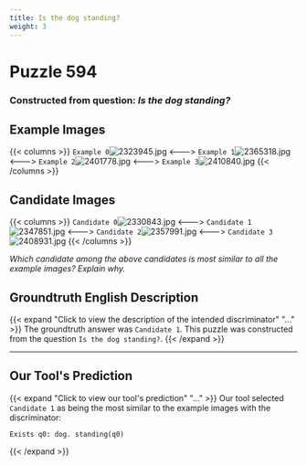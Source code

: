 ```yaml
---
title: Is the dog standing?
weight: 3
---
```


# Puzzle 594
### Constructed from question: _Is the dog standing?_


## Example Images
{{< columns >}}
`Example 0`![2323945.jpg](/gqa_images/2323945.jpg)
<--->
`Example 1`![2365318.jpg](/gqa_images/2365318.jpg)
<--->
`Example 2`![2401778.jpg](/gqa_images/2401778.jpg)
<--->
`Example 3`![2410840.jpg](/gqa_images/2410840.jpg)
{{< /columns >}}

## Candidate Images
{{< columns >}}
`Candidate 0`![2330843.jpg](/gqa_images/2330843.jpg)
<--->
`Candidate 1`![2347851.jpg](/gqa_images/2347851.jpg)
<--->
`Candidate 2`![2357991.jpg](/gqa_images/2357991.jpg)
<--->
`Candidate 3`![2408931.jpg](/gqa_images/2408931.jpg)
{{< /columns >}}

*Which candidate among the above candidates is most similar to all the example images? Explain why.*

## Groundtruth English Description

{{< expand "Click to view the description of the intended discriminator" "..." >}}
The groundtruth answer was `Candidate 1`. This puzzle was constructed from the question `Is the dog standing?`.
{{< /expand >}}

---

## Our Tool's Prediction

{{< expand "Click to view our tool's prediction" "..." >}}
Our tool selected `Candidate 1` as being the most similar to the example images with the discriminator:
```plaintext
Exists q0: dog. standing(q0)
```
{{< /expand >}}
